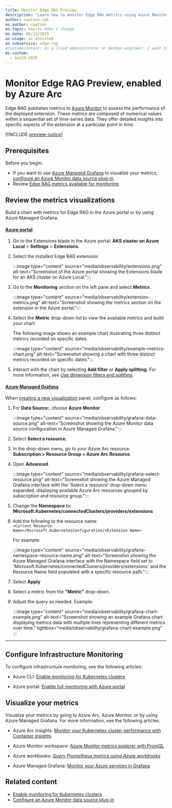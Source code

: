 ```yaml
---
title: Monitor Edge RAG Preview
description: "Learn how to monitor Edge RAG metrics using Azure Monitor, Azure Managed Grafana, and Azure Arc for better insights."
author: cwatson-cat
ms.author: cwatson
ms.topic: how-to #Don't change
ms.date: 05/13/2025
ai-usage: ai-assisted
ms.subservice: edge-rag
#CustomerIntent: As a cloud administrator or DevOps engineer, I want to monitor Edge RAG metrics using Azure Monitor, Azure Managed Grafana, and Azure Arc so that I can gain detailed insights into the performance and health of my deployed extensions and infrastructure.
ms.custom:
  - build-2025
---
```


# Monitor Edge RAG Preview, enabled by Azure Arc

Edge RAG publishes metrics to [Azure Monitor](/azure/azure-monitor/fundamentals/overview) to assess the performance of the deployed extension. These metrics are composed of numerical values within a sequential set of time-series data. They offer detailed insights into specific aspects of the extension at a particular point in time.

[!INCLUDE [preview-notice](includes/preview-notice.md)]

## Prerequisites

Before you begin:

- If you want to use [Azure Managed Grafana](/azure/managed-grafana/overview) to visualize your metrics, [configure an Azure Monitor data source plug-in](/azure/azure-monitor/visualize/grafana-plugin#configure-an-azure-monitor-data-source-plug-in).
- Review [Edge RAG metrics available for monitoring](observability-metrics.md).

## Review the metrics visualizations

Build a chart with metrics for Edge RAG in the Azure portal or by using Azure Managed Grafana.

#### [Azure portal](#tab/azure-portal)

1. Go to the Extensions blade in the Azure portal: **AKS cluster on Azure Local** > **Settings** > **Extensions**.

1. Select the installed Edge RAG extension:

   :::image type="content" source="media/observability/extensions.png" alt-text="Screenshot of the Azure portal showing the Extensions blade for an AKS cluster on Azure Local.":::

1. Go to the **Monitoring** section on the left pane and select **Metrics**.

   :::image type="content" source="media/observability/extension-metrics.png" alt-text="Screenshot showing the metrics section on the extension in the Azure portal.":::

1. Select the **Metric** drop-down list to view the available metrics and build your chart.

   The following image shows an example chart illustrating three distinct metrics recorded on specific dates.

   :::image type="content" source="media/observability/example-metrics-chart.png" alt-text="Screenshot showing a chart with three distinct metrics recorded on specific dates.":::

1. Interact with the chart by selecting **Add filter** or **Apply splitting**. For more information, see [Use dimension filters and splitting](/azure/azure-monitor/metrics/analyze-metrics#use-dimension-filters-and-splitting).

#### [Azure Managed Grafana](#tab/azure-managed-grafana)

When [creating a new visualization](https://grafana.com/docs/grafana/latest/dashboards/build-dashboards/create-dashboard/) panel, configure as follows:

1. For **Data Source:**, choose **Azure Monitor**.
 
   :::image type="content" source="media/observability/grafana-data-source.png" alt-text="Screenshot showing the Azure Monitor data source configuration in Azure Managed Grafana.":::  
1. Select **Select a resource**.  
1. In the drop-down menu, go to your Azure Arc resource:  
   **Subscription > Resource Group > Azure Arc Resource**.
1. Open **Advanced**.  

   :::image type="content" source="media/observability/grafana-select-resource.png" alt-text="Screenshot showing the Azure Managed Grafana interface with the 'Select a resource' drop-down menu expanded, displaying available Azure Arc resources grouped by subscription and resource group.":::  

1. Change the **Namespace** to: **Microsoft.Kubernetes/connectedClusters/providers/extensions**  
1. Add the following to the resource name:  
  `<Current Resource Name>/Microsoft.KubernetesConfiguration/<Extension Name>`

   For example:  

      :::image type="content" source="media/observability/grafana-namespace-resource-name.png" alt-text="Screenshot showing the Azure Managed Grafana interface with the Namespace field set to 'Microsoft.Kubernetes/connectedClusters/providers/extensions' and the Resource Name field populated with a specific resource path.":::  
1. Select **Apply**  
1. Select a metric from the **"Metric"** drop-down.  
1. Adjust the query as needed. Example:  

   :::image type="content" source="media/observability/grafana-chart-example.png" alt-text="Screenshot showing an example Grafana chart displaying metrics data with multiple lines representing different metrics over time." lightbox="media/observability/grafana-chart-example.png" :::

----

## Configure Infrastructure Monitoring

To configure infrastructure monitoring, see the following articles:

- Azure CLI: [Enable monitoring for Kubernetes clusters](/azure/azure-monitor/containers/kubernetes-monitoring-enable)

- Azure portal: [Enable full monitoring with Azure portal](/azure/azure-monitor/containers/kubernetes-monitoring-enable?tabs=cli#enable-full-monitoring-with-azure-portal)

## Visualize your metrics

Visualize your metrics by going to Azure Arc, Azure Monitor, or by using Azure Managed Grafana. For more information, see the following articles.

- Azure Arc insights: [Monitor your Kubernetes cluster performance with Container insights](/azure/azure-monitor/containers/container-insights-analyze)

- Azure Monitor workspace: [Azure Monitor metrics explorer with PromQL](/azure/azure-monitor/metrics/metrics-explorer)

- Azure workbooks: [*Query Prometheus metrics using Azure workbooks*](/azure/azure-monitor/metrics/prometheus-workbooks)

- Azure Managed Grafana: [Monitor your Azure services in Grafana](/azure/azure-monitor/visualize/grafana-plugin)

## Related content

- [Enable monitoring for Kubernetes clusters](/azure/azure-monitor/containers/kubernetes-monitoring-enable)
- [Configure an Azure Monitor data source plug-in](/azure/azure-monitor/visualize/grafana-plugin#configure-an-azure-monitor-data-source-plug-in)
